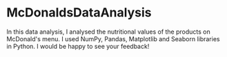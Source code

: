 # McDonaldsDataAnalysis
In this data analysis, I analysed the nutritional values of the products on McDonald's menu. I used NumPy, Pandas, Matplotlib and Seaborn libraries in Python. I would be happy to see your feedback!
